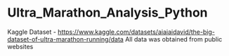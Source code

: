 # Ultra_Marathon_Analysis_Python
Kaggle Dataset - https://www.kaggle.com/datasets/aiaiaidavid/the-big-dataset-of-ultra-marathon-running/data
All data was obtained from public websites
